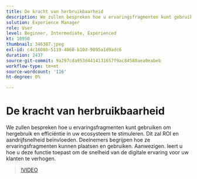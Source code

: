 ```yaml
---
title: De kracht van herbruikbaarheid
description: We zullen bespreken hoe u ervaringsfragmenten kunt gebruiken om hergebruik en efficiëntie in uw ecosysteem te stimuleren.  Dit zal ROI en aandrijfsnelheid beïnvloeden.  Deelnemers begrijpen hoe ze ervaringsfragmenten kunnen plaatsen en gebruiken. Aanwezigen. leert u hoe u deze functie toepast om de snelheid van de digitale ervaring voor uw klanten te verhogen.
solution: Experience Manager
role: User
level: Beginner, Intermediate, Experienced
kt: 10950
thumbnail: 346387.jpeg
exl-id: c4c1608b-5119-4060-b10d-9095a1d9adc6
duration: 2437
source-git-commit: 9a297cda953d4414131657f9ac84580aea0eabeb
workflow-type: tm+mt
source-wordcount: '116'
ht-degree: 0%

---
```


# De kracht van herbruikbaarheid

We zullen bespreken hoe u ervaringsfragmenten kunt gebruiken om hergebruik en efficiëntie in uw ecosysteem te stimuleren.  Dit zal ROI en aandrijfsnelheid beïnvloeden.  Deelnemers begrijpen hoe ze ervaringsfragmenten kunnen plaatsen en gebruiken. Aanwezigen. leert u hoe u deze functie toepast om de snelheid van de digitale ervaring voor uw klanten te verhogen.

>[!VIDEO](https://video.tv.adobe.com/v/346387/?quality=12&learn=on)
